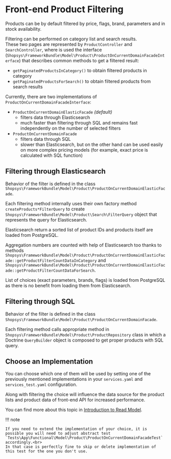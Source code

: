 # Front-end Product Filtering

Products can be by default filtered by price, flags, brand, parameters and in stock availability.

Filtering can be performed on category list and search results.  
These two pages are represented by `ProductController` and `SearchController`, where is used the interface (`Shopsys\FrameworkBundle\Model\Product\ProductOnCurrentDomainFacadeInterface`) that describes common methods to get a filtered result:

-   `getPaginatedProductsInCategory()` to obtain filtered products in category
-   `getPaginatedProductsForSearch()` to obtain filtered products from search results

Currently, there are two implementations of `ProductOnCurrentDomainFacadeInterface`:

-   `ProductOnCurrentDomainElasticFacade` _(default)_
    -   filters data through Elasticsearch
    -   much faster than filtering through SQL and remains fast independently on the number of selected filters
-   `ProductOnCurrentDomainFacade`
    -   filters data through SQL
    -   slower than Elasticsearch, but on the other hand can be used easily on more complex pricing models (for example, exact price is calculated with SQL function)

## Filtering through Elasticsearch

Behavior of the filter is defined in the class `Shopsys\FrameworkBundle\Model\Product\ProductOnCurrentDomainElasticFacade`.

Each filtering method internally uses their own factory method `createProducts*FilterQuery` to create `Shopsys\FrameworkBundle\Model\Product\Search\FilterQuery` object that represents the query for Elasticsearch.

Elasticsearch return a sorted list of product IDs and products itself are loaded from PostgreSQL.

Aggregation numbers are counted with help of Elasticsearch too thanks to methods `Shopsys\FrameworkBundle\Model\Product\ProductOnCurrentDomainElasticFacade::getProductFilterCountDataInCategory` and
`Shopsys\FrameworkBundle\Model\Product\ProductOnCurrentDomainElasticFacade::getProductFilterCountDataForSearch`.

List of choices (exact parameters, brands, flags) is loaded from PostgreSQL as there is no benefit from loading them from Elasticsearch.

## Filtering through SQL

Behavior of the filter is defined in the class `Shopsys\FrameworkBundle\Model\Product\ProductOnCurrentDomainFacade`.

Each filtering method calls appropriate method in `Shopsys\FrameworkBundle\Model\Product\ProductRepository` class in which a Doctrine `QueryBuilder` object is composed to get proper products with SQL query.

## Choose an Implementation

You can choose which one of them will be used by setting one of the previously mentioned implementations in your `services.yaml` and `services_test.yaml` configuration.

Along with filtering the choice will influence the data source for the product lists and product data of front-end API for increased performance.

You can find more about this topic in [Introduction to Read Model](./introduction-to-read-model.md#read-model-options).

!!! note

    If you need to extend the implementation of your choice, it is possible you will need to adjust abstract test `Tests\App\Functional\Model\Product\ProductOnCurrentDomainFacadeTest` accordingly.<br>
    In that case is perfectly fine to skip or delete implementation of this test for the one you don't use.
